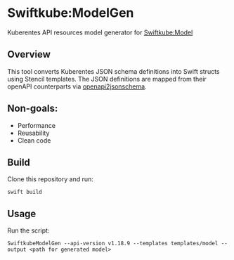 # Swiftkube:ModelGen

Kuberentes API resources model generator for [Swiftkube:Model](https://github.com/swiftkube/model)

## Overview

This tool converts Kuberentes JSON schema definitions into Swift structs using Stencil templates. The JSON definitions are mapped from their openAPI counterparts via [openapi2jsonschema](https://github.com/instrumenta/openapi2jsonschema).

## Non-goals:

- Performance
- Reusability
- Clean code

## Build

Clone this repository and run:

```shell
swift build
```

## Usage

Run the script:

```shell
SwiftkubeModelGen --api-version v1.18.9 --templates templates/model --output <path for generated model>
```
